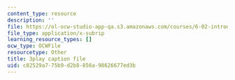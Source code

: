 ```yaml
---
content_type: resource
description: ''
file: https://ol-ocw-studio-app-qa.s3.amazonaws.com/courses/6-02-introduction-to-eecs-ii-digital-communication-systems-fall-2012/c82529a775b9d2b8856a98626677ed3b_gF9Q0wNGENc.srt
file_type: application/x-subrip
learning_resource_types: []
ocw_type: OCWFile
resourcetype: Other
title: 3play caption file
uid: c82529a7-75b9-d2b8-856a-98626677ed3b
---
```

